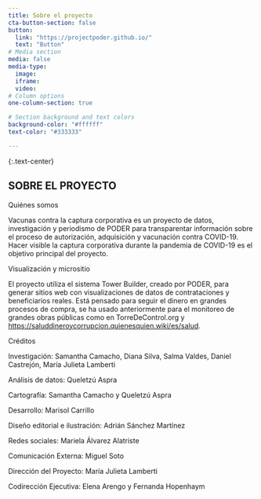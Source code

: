 ```yaml
---
title: Sobre el proyecto
cta-button-section: false
button:
  link: "https://projectpoder.github.io/"
  text: "Button"
# Media section
media: false
media-type:
  image:
  iframe:
  video:
# Column options
one-column-section: true

# Section background and text colors
background-color: "#ffffff"
text-color: "#333333"

---
```


{:.text-center}
## SOBRE EL PROYECTO

Quiénes somos

Vacunas contra la captura corporativa es un proyecto de datos, investigación y periodismo de PODER para transparentar información sobre el proceso de autorización, adquisición y vacunación contra COVID-19. Hacer visible la captura corporativa durante la pandemia de COVID-19 es el objetivo principal del proyecto.

Visualización y micrositio

El proyecto utiliza el sistema Tower Builder, creado por PODER, para generar sitios web con visualizaciones de datos de contrataciones y beneficiarios reales. Está pensado para seguir el dinero en grandes procesos de compra, se ha usado anteriormente para el monitoreo de grandes obras públicas como en TorreDeControl.org y https://saluddineroycorrupcion.quienesquien.wiki/es/salud.

Créditos

Investigación: Samantha Camacho, Diana Silva, Salma Valdes, Daniel Castrejón, María Julieta Lamberti

Análisis de datos: Queletzú Aspra

Cartografía: Samantha Camacho y Queletzú Aspra

Desarrollo: Marisol Carrillo

Diseño editorial e ilustración: Adrián Sánchez Martínez

Redes sociales: Mariela Álvarez Alatriste

Comunicación Externa: Miguel Soto

Dirección del Proyecto: María Julieta Lamberti

Codirección Ejecutiva: Elena Arengo y Fernanda Hopenhaym

